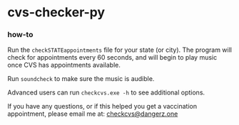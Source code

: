 # cvs-checker-py

### how-to
Run the `checkSTATEappointments` file for your state (or city). The program will check for appointments every 60 seconds, and will begin to play music once CVS has appointments available. 

Run `soundcheck` to make sure the music is audible.

Advanced users can run `checkcvs.exe -h` to see additional options.

If you have any questions, or if this helped you get a vaccination appointment, please email me at:
checkcvs@dangerz.one